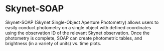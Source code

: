 # Skynet-SOAP
Skynet-SOAP (Skynet Single-Object Aperture Photometry) allows users to easily conduct photometry on a single object with defined coordinates using the observation ID of the relevant Skynet observation. Once the photometry is complete, SOAP can create photometric tables, and brightness (in a variety of units) vs. time plots.
